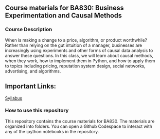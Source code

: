 ## Course materials for BA830: Business Experimentation and Causal Methods

### Course Description
When is making a change to a price, algorithm, or product worthwhile? Rather than relying on the gut intuition of a manager, businesses are increasingly using experiments and other forms of causal data analysis to answer these questions. In this class, we will learn about causal methods, when they work, how to implement them in Python, and how to apply them to topics including pricing, reputation system design, social networks, advertising, and algorithms.

## Important Links:

[Syllabus](https://chocolate-timpani-df0.notion.site/BA830-Syllabus-and-Course-Resources-Winter-2024-be3f1e89397843e893eeb600770d043b?pvs=4)


### How to use this repository

This repository contains the course materials for BA830. The materials are organized into folders. You can open a Github Codespace to interact with any of the ipython notebooks in the repository.